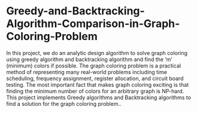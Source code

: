 # Greedy-and-Backtracking-Algorithm-Comparison-in-Graph-Coloring-Problem

In this project, we do an analytic design algorithm to solve graph coloring using greedy algorithm and backtracking algorithm and find the ‘m’ (minimum) colors if possible. The graph coloring problem is a practical method of representing many real-world problems including time scheduling, frequency assignment, register allocation, and circuit board testing.  The most important fact that makes graph coloring exciting is that finding the minimum number of colors for an arbitrary graph is NP-hard. This project implements Greedy algorithms and Backtracking algorithms to find a solution for the graph coloring problem..
